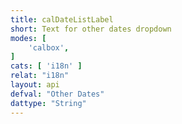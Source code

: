 ```yaml
---
title: calDateListLabel
short: Text for other dates dropdown
modes: [
	'calbox',
]
cats: [ 'i18n' ]
relat: "i18n"
layout: api
defval: "Other Dates"
dattype: "String"
---
```



